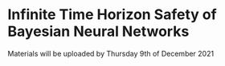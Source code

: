 # Infinite Time Horizon Safety of Bayesian Neural Networks

Materials will be uploaded by Thursday 9th of December 2021
